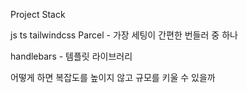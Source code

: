 Project Stack

js
ts
tailwindcss
Parcel - 가장 세팅이 간편한 번들러 중 하나

handlebars - 템플릿 라이브러리

어떻게 하면 복잡도를 높이지 않고 규모를 키울 수 있을까
